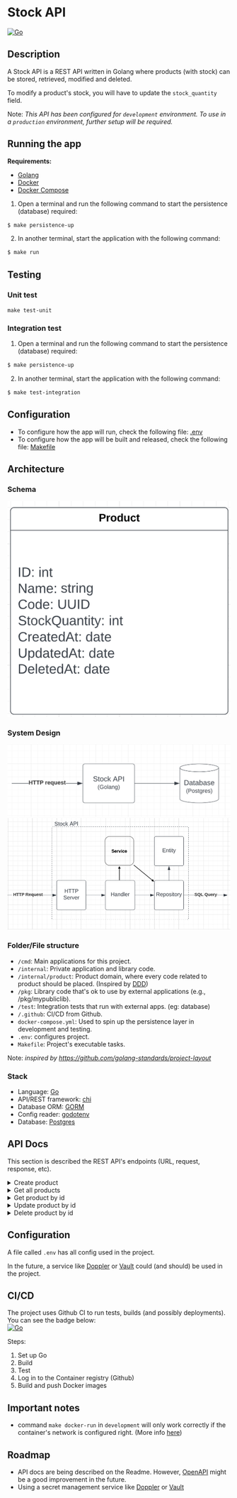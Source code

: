 # Stock API

[![Go](https://github.com/lucasvmiguel/stock-api/actions/workflows/build-and-test.yml/badge.svg)](https://github.com/lucasvmiguel/stock-api/actions/workflows/build-and-test.yml)

## Description

A Stock API is a REST API written in Golang where products (with stock) can be stored, retrieved, modified and deleted.

To modify a product's stock, you will have to update the `stock_quantity` field.

Note: _This API has been configured for `development` environment. To use in a `production` environment, further setup will be required._

## Running the app

**Requirements:**

- [Golang](https://go.dev/)
- [Docker](https://www.docker.com/)
- [Docker Compose](https://docs.docker.com/compose/install/)

1. Open a terminal and run the following command to start the persistence (database) required:

```bash
$ make persistence-up
```

2. In another terminal, start the application with the following command:

```bash
$ make run
```

## Testing

### Unit test

```
make test-unit
```

### Integration test

1. Open a terminal and run the following command to start the persistence (database) required:

```bash
$ make persistence-up
```

2. In another terminal, start the application with the following command:

```bash
$ make test-integration
```

## Configuration

- To configure how the app will run, check the following file: [.env](.env)
- To configure how the app will be built and released, check the following file: [Makefile](Makefile)

## Architecture

### Schema

![schema](/docs/schema.png)

### System Design

![system design](/docs/system-design.png)
![layers](/docs/layer.png)

### Folder/File structure

- `/cmd`: Main applications for this project.
- `/internal`: Private application and library code.
- `/internal/product`: Product domain, where every code related to product should be placed. (Inspired by [DDD](https://en.wikipedia.org/wiki/Domain-driven_design))
- `/pkg`: Library code that's ok to use by external applications (e.g., /pkg/mypubliclib).
- `/test`: Integration tests that run with external apps. (eg: database)
- `/.github`: CI/CD from Github.
- `docker-compose.yml`: Used to spin up the persistence layer in development and testing.
- `.env`: configures project.
- `Makefile`: Project's executable tasks.

Note: _inspired by https://github.com/golang-standards/project-layout_

### Stack

- Language: [Go](https://go.dev/)
- API/REST framework: [chi](https://github.com/go-chi/chi)
- Database ORM: [GORM](https://gorm.io/)
- Config reader: [godotenv](https://github.com/joho/godotenv)
- Database: [Postgres](https://www.postgresql.org/)

## API Docs

This section is described the REST API's endpoints (URL, request, response, etc).

<details>
<summary>Create product</summary>

Endpoint that creates a product

#### Request

```
Endpoint: [POST] /products

Headers:
  Content-Type: application/json

Body:
  {
    "name": "Product name",
    "stock_quantity": 10
  }
```

#### Response

**Success**

```
Status: 201

Body:
  {
    "id": 1,
    "name": "Product name",
    "code": "70a17d32-a670-4396-9706-bd0940152fc7",
    "stock_quantity": 10,
    "created_at": "2022-07-08T18:53:57.936433+01:00",
    "updated_at": "2022-07-08T18:53:57.936433+01:00"
  }
```

**Bad Request**

```
Status: 400
```

**Internal Server Error**

```
Status: 500
```

</details>

<details>
<summary>Get all products</summary>

Endpoint to get all products

#### Request

```
Endpoint: [GET] /products

Headers:
  Content-Type: application/json
```

#### Response

**Success**

```
Status: 200

Body:
  [
    {
      "id": 1,
      "name": "foo",
      "code": "70a17d32-a670-4396-9706-bd0940152fc7",
      "stock_quantity": 1,
      "created_at": "2022-07-08T18:53:57.936433+01:00",
      "updated_at": "2022-07-08T18:53:57.936433+01:00"
    }
  ]
```

**Internal Server Error**

```
Status: 500
```

</details>

<details>
<summary>Get product by id</summary>

Endpoint to get a product by id

#### Request

```
Endpoint: [GET] /products/{id}

Headers:
  Content-Type: application/json
```

#### Response

**Success**

```
Status: 200

Body:
  {
    "id": 1,
    "name": "foo",
    "code": "70a17d32-a670-4396-9706-bd0940152fc7",
    "stock_quantity": 1,
    "created_at": "2022-07-08T18:53:57.936433+01:00",
    "updated_at": "2022-07-08T18:53:57.936433+01:00"
  }
```

**Not Found**

```
Status: 404
```

**Internal Server Error**

```
Status: 500
```

</details>

<details>
<summary>Update product by id</summary>

Endpoint that updates a product by id

#### Request

```
Endpoint: [PUT] /products/{id}

Headers:
  Content-Type: application/json

Body:
  {
    "name": "new product name",
    "stock_quantity": 5
  }
```

#### Response

**Success**

```
Status: 200

Body:
  {
    "id": 1,
    "name": "new product name",
    "code": "70a17d32-a670-4396-9706-bd0940152fc7",
    "stock_quantity": 5,
    "created_at": "2022-07-08T18:53:57.936433+01:00",
    "updated_at": "2022-07-08T18:53:57.936433+01:00"
  }
```

**Bad Request**

```
Status: 400
```

**Not Found**

```
Status: 404
```

**Internal Server Error**

```
Status: 500
```

</details>

<details>
<summary>Delete product by id</summary>

Endpoint to delete a product by id

#### Request

```
Endpoint: [DELETE] /products/{id}

Headers:
  Content-Type: application/json
```

#### Response

**Success**

```
Status: 204
```

**Not Found**

```
Status: 404
```

**Internal Server Error**

```
Status: 500
```

</details>

## Configuration

A file called `.env` has all config used in the project.

In the future, a service like [Doppler](https://www.doppler.com/) or [Vault](https://www.vaultproject.io/) could (and should) be used in the project.

## CI/CD

The project uses Github CI to run tests, builds (and possibly deployments). You can see the badge below:
<br />
[![Go](https://github.com/lucasvmiguel/stock-api/actions/workflows/build-and-test.yml/badge.svg)](https://github.com/lucasvmiguel/stock-api/actions/workflows/build-and-test.yml)

Steps:

1. Set up Go
2. Build
3. Test
4. Log in to the Container registry (Github)
5. Build and push Docker images

## Important notes

- command `make docker-run` in `development` will only work correctly if the container's network is configured right. (More info [here](https://docs.docker.com/config/containers/container-networking/))

## Roadmap

- API docs are being described on the Readme. However, [OpenAPI](https://swagger.io/specification/) might be a good improvement in the future.
- Using a secret management service like [Doppler](https://www.doppler.com/) or [Vault](https://www.vaultproject.io/)
